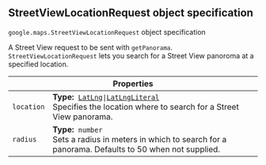 <h2 id="StreetViewLocationRequest"> StreetViewLocationRequest object specification </h2><p>
<code><span itemprop="path">google.maps</span>.<span itemprop="name">StreetViewLocationRequest</span></code>
object specification
</p><p>A Street View request to be sent with <code>getPanorama</code>. <code>StreetViewLocationRequest</code> lets you search for a Street View panoroma at a specified location.</p><div class="devsite-table-wrapper"><table class="properties responsive" summary="interface StreetViewLocationRequest - Properties">
<thead>
<tr><th colspan="2">Properties</th>
</tr></thead>
<tbody>
<tr>
<td><code><span>location</span></code></td>
<td><div><strong>Type:</strong>&nbsp; <code><a href="https://github.com/amenadiel/google-maps-documentation/blob/master/docs/LatLng.md">LatLng</a>|<a href="https://github.com/amenadiel/google-maps-documentation/blob/master/docs/LatLngLiteral.md">LatLngLiteral</a></code></div>
<div class="desc">Specifies the location where to search for a Street View panorama.</div></td>
</tr>
<tr>
<td><code><span>radius</span></code></td>
<td><div><strong>Type:</strong>&nbsp; <code>number</code></div>
<div class="desc">Sets a radius in meters in which to search for a panorama. Defaults to 50 when not supplied.</div></td>
</tr>
</tbody>
</table></div>